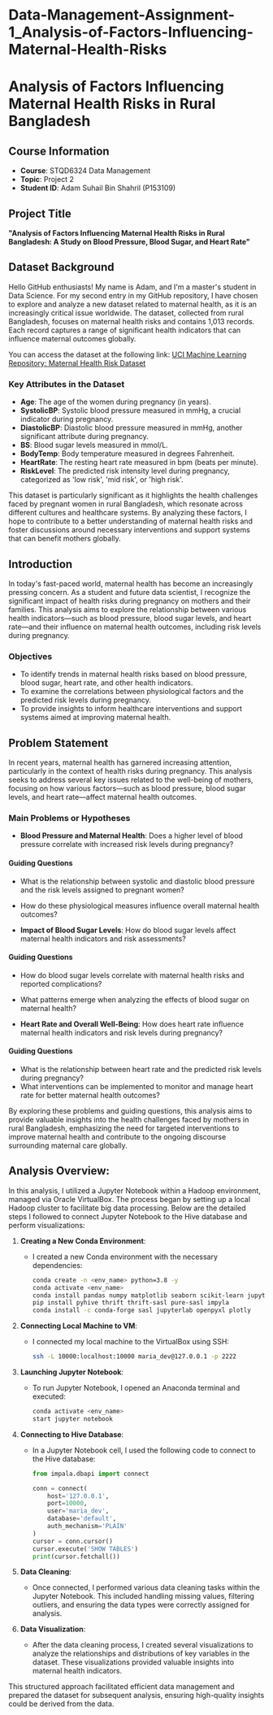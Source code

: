 # Data-Management-Assignment-1_Analysis-of-Factors-Influencing-Maternal-Health-Risks
# Analysis of Factors Influencing Maternal Health Risks in Rural Bangladesh

## Course Information
- **Course**: STQD6324 Data Management
- **Topic**: Project 2
- **Student ID**: Adam Suhail Bin Shahril (P153109)

## Project Title
**"Analysis of Factors Influencing Maternal Health Risks in Rural Bangladesh: A Study on Blood Pressure, Blood Sugar, and Heart Rate"**

## Dataset Background
Hello GitHub enthusiasts! My name is Adam, and I'm a master's student in Data Science. For my second entry in my GitHub repository, I have chosen to explore and analyze a new dataset related to maternal health, as it is an increasingly critical issue worldwide. The dataset, collected from rural Bangladesh, focuses on maternal health risks and contains 1,013 records. Each record captures a range of significant health indicators that can influence maternal outcomes globally.

You can access the dataset at the following link: [UCI Machine Learning Repository: Maternal Health Risk Dataset](<insert_link_here>)

### Key Attributes in the Dataset
- **Age**: The age of the women during pregnancy (in years).
- **SystolicBP**: Systolic blood pressure measured in mmHg, a crucial indicator during pregnancy.
- **DiastolicBP**: Diastolic blood pressure measured in mmHg, another significant attribute during pregnancy.
- **BS**: Blood sugar levels measured in mmol/L.
- **BodyTemp**: Body temperature measured in degrees Fahrenheit.
- **HeartRate**: The resting heart rate measured in bpm (beats per minute).
- **RiskLevel**: The predicted risk intensity level during pregnancy, categorized as 'low risk', 'mid risk', or 'high risk'.

This dataset is particularly significant as it highlights the health challenges faced by pregnant women in rural Bangladesh, which resonate across different cultures and healthcare systems. By analyzing these factors, I hope to contribute to a better understanding of maternal health risks and foster discussions around necessary interventions and support systems that can benefit mothers globally.

## Introduction
In today's fast-paced world, maternal health has become an increasingly pressing concern. As a student and future data scientist, I recognize the significant impact of health risks during pregnancy on mothers and their families. This analysis aims to explore the relationship between various health indicators—such as blood pressure, blood sugar levels, and heart rate—and their influence on maternal health outcomes, including risk levels during pregnancy.

### Objectives
- To identify trends in maternal health risks based on blood pressure, blood sugar, heart rate, and other health indicators.
- To examine the correlations between physiological factors and the predicted risk levels during pregnancy.
- To provide insights to inform healthcare interventions and support systems aimed at improving maternal health.

## Problem Statement
In recent years, maternal health has garnered increasing attention, particularly in the context of health risks during pregnancy. This analysis seeks to address several key issues related to the well-being of mothers, focusing on how various factors—such as blood pressure, blood sugar levels, and heart rate—affect maternal health outcomes.

### Main Problems or Hypotheses
- **Blood Pressure and Maternal Health**: Does a higher level of blood pressure correlate with increased risk levels during pregnancy?

#### Guiding Questions
- What is the relationship between systolic and diastolic blood pressure and the risk levels assigned to pregnant women?
- How do these physiological measures influence overall maternal health outcomes?

- **Impact of Blood Sugar Levels**: How do blood sugar levels affect maternal health indicators and risk assessments?

#### Guiding Questions
- How do blood sugar levels correlate with maternal health risks and reported complications?
- What patterns emerge when analyzing the effects of blood sugar on maternal health?

- **Heart Rate and Overall Well-Being**: How does heart rate influence maternal health indicators and risk levels during pregnancy?

#### Guiding Questions
- What is the relationship between heart rate and the predicted risk levels during pregnancy?
- What interventions can be implemented to monitor and manage heart rate for better maternal health outcomes?

By exploring these problems and guiding questions, this analysis aims to provide valuable insights into the health challenges faced by mothers in rural Bangladesh, emphasizing the need for targeted interventions to improve maternal health and contribute to the ongoing discourse surrounding maternal care globally.

## Analysis Overview:

In this analysis, I utilized a Jupyter Notebook within a Hadoop environment, managed via Oracle VirtualBox. The process began by setting up a local Hadoop cluster to facilitate big data processing. Below are the detailed steps I followed to connect Jupyter Notebook to the Hive database and perform visualizations:

1. **Creating a New Conda Environment**:
   - I created a new Conda environment with the necessary dependencies:
     ```bash
     conda create -n <env_name> python=3.8 -y
     conda activate <env_name>
     conda install pandas numpy matplotlib seaborn scikit-learn jupyter
     pip install pyhive thrift thrift-sasl pure-sasl impyla
     conda install -c conda-forge sasl jupyterlab openpyxl plotly
     ```

2. **Connecting Local Machine to VM**:
   - I connected my local machine to the VirtualBox using SSH:
     ```bash
     ssh -L 10000:localhost:10000 maria_dev@127.0.0.1 -p 2222
     ```

3. **Launching Jupyter Notebook**:
   - To run Jupyter Notebook, I opened an Anaconda terminal and executed:
     ```bash
     conda activate <env_name>
     start jupyter notebook
     ```

4. **Connecting to Hive Database**:
   - In a Jupyter Notebook cell, I used the following code to connect to the Hive database:
     ```python
     from impala.dbapi import connect

     conn = connect(
         host='127.0.0.1',
         port=10000,
         user='maria_dev',
         database='default',
         auth_mechanism='PLAIN'
     )
     cursor = conn.cursor()
     cursor.execute('SHOW TABLES')
     print(cursor.fetchall())
     ```

5. **Data Cleaning**:
   - Once connected, I performed various data cleaning tasks within the Jupyter Notebook. This included handling missing values, filtering outliers, and ensuring the data types were correctly assigned for analysis.

6. **Data Visualization**:
   - After the data cleaning process, I created several visualizations to analyze the relationships and distributions of key variables in the dataset. These visualizations provided valuable insights into maternal health indicators.

This structured approach facilitated efficient data management and prepared the dataset for subsequent analysis, ensuring high-quality insights could be derived from the data.
